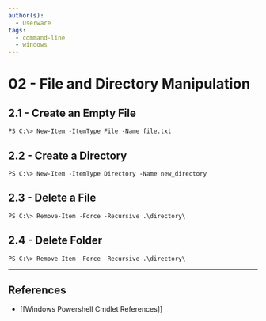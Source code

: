 ```yaml
---
author(s):
  - Userware
tags:
  - command-line
  - windows
---
```

# 02 - File and Directory Manipulation

## 2.1 - Create an Empty File

```
PS C:\> New-Item -ItemType File -Name file.txt
```

## 2.2 - Create a Directory

```
PS C:\> New-Item -ItemType Directory -Name new_directory
```

## 2.3 - Delete a File

```
PS C:\> Remove-Item -Force -Recursive .\directory\
```

## 2.4 - Delete Folder

```
PS C:\> Remove-Item -Force -Recursive .\directory\
```

---
## References

- [[Windows Powershell Cmdlet References]]
